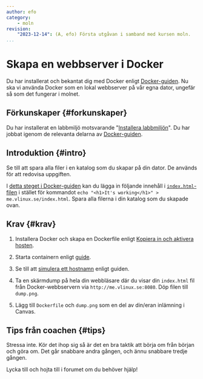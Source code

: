 ```yaml
---
author: efo
category:
    - moln
revision:
    "2023-12-14": (A, efo) Första utgåvan i samband med kursen moln.
...
```

Skapa en webbserver i Docker
==================================

Du har installerat och bekantat dig med Docker enligt [Docker-guiden](guide/docker). Nu ska vi använda Docker som en lokal webbserver på vår egna dator, ungefär så som det fungerar i molnet.



<!--more-->



Förkunskaper {#forkunskaper}
-----------------------

Du har installerat en labbmiljö motsvarande "[Installera labbmiljön](moln/labbmiljo)". Du har jobbat igenom de relevanta delarna av [Docker-guiden](guide/docker).



Introduktion {#intro}
-----------------------

Se till att spara alla filer i en katalog som du skapar på din dator. De används för att redovisa uppgiften.

I [detta steget i Docker-guiden](https://dbwebb.se/guide/docker/skapa-namnbaserad-virtuell-host#namn) kan du lägga in följande innehåll i [`index.html`-filen](https://raw.githubusercontent.com/dbwebb-se/moln/main/index.html) i stället för kommandot `echo "<h1>It's working</h1>" > me.vlinux.se/index.html`. Spara alla filerna i din katalog som du skapade ovan.



Krav {#krav}
-----------------------

1. Installera Docker och skapa en Dockerfile enligt [Kopiera in och aktivera hosten](guide/docker/skapa-namnbaserad-virtuell-host#copy-host).

1. Starta containern enligt [guide](guide/docker/skapa-namnbaserad-virtuell-host#start-container).

1. Se till att [simulera ett hostnamn](guide/docker/simulera-hostnamn) enligt guiden.

1. Ta en skärmdump på hela din webbläsare där du visar din `index.html` fil från Docker-webbservern via `http://me.vlinux.se:8080`. Döp filen till `dump.png`.

1. Lägg till `Dockerfile` och `dump.png` som en del av din/eran inlämning i Canvas.



Tips från coachen {#tips}
-----------------------

Stressa inte. Kör det ihop sig så är det en bra taktik att börja om från början och göra om. Det går snabbare andra gången, och ännu snabbare tredje gången.

Lycka till och hojta till i forumet om du behöver hjälp!

